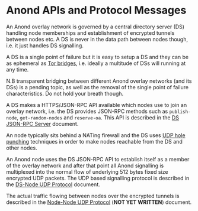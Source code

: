 # Anond APIs and Protocol Messages

An Anond overlay network is governed by a central directory server
(DS) handling node memberships and establishment of encrypted tunnels
between nodes etc. A DS is never in the data path between nodes
though, i.e. it just handles DS signalling.

A DS is a single point of failure but it is easy to setup a DS and
they can be as ephemeral as [Tor
bridges](https://www.torproject.org/docs/bridges.html.en),
i.e. ideally a multitude of DSs will running at any time.

N.B transparent bridging between different Anond overlay networks (and
its DSs) is a pending topic, as well as the removal of the single
point of failure characteristics. Do not hold your breath though. 

A DS makes a HTTPS/JSON-RPC API available which nodes use to join an
overlay network, i.e. the DS provides JSON-RPC methods such as
`publish-node`, `get-random-nodes` and `reserve-oa`. This API is
described in the [DS JSON-RPC Server](ds-json-rpc-server.md)
document. 

An node typically sits behind a NATing firewall and the DS uses [UDP
hole punching](http://en.wikipedia.org/wiki/UDP_hole_punching)
techniques in order to make nodes reachable from the DS and other
nodes.

An Anond node uses the DS JSON-RPC API to establish itself as a member
of the overlay network and after that point all Anond signalling is
multiplexed into the normal flow of underlying 512 bytes fixed size
encrypted UDP packets. The UDP based signalling protocol is described
in the [DS-Node UDP Protocol](ds-node-udp-protocol.md) document.

The actual traffic flowing between nodes over the encrypted tunnels is
described in the [Node-Node UDP Protocol](node-node-udp-protocol.md)
(**NOT YET WRITTEN**) document.
